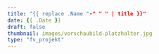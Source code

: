 ```yaml
---
title: "{{ replace .Name "-" " " | title }}"
date: {{ .Date }}
draft: false
thumbnail: images/vorschaubild-platzhalter.jpg
type: "fv_projekt"
---
```



